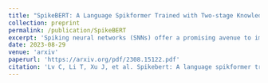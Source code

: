 ```yaml
---
title: "SpikeBERT: A Language Spikformer Trained with Two-stage Knowledge Distillation from BERT"
collection: preprint
permalink: /publication/SpikeBERT
excerpt: 'Spiking neural networks (SNNs) offer a promising avenue to implement deep neural networks in a more energy-efficient way. However, the network architectures of existing SNNs for language tasks are still simplistic and relatively shallow, and deep architectures have not been fully explored, resulting in a significant performance gap compared to mainstream transformer-based networks such as BERT. To this end, we improve a recently-proposed spiking Transformer (i.e., Spikformer) to make it possible to process language tasks and propose a two-stage knowledge distillation method for training it, which combines pre-training by distilling knowledge from BERT with a large collection of unlabelled texts and fine-tuning with task-specific instances via knowledge distillation again from the BERT fine-tuned on the same training examples. Through extensive experimentation, we show that the models trained with our method, named SpikeBERT, outperform state-of-the-art SNNs and even achieve comparable results to BERTs on text classification tasks for both English and Chinese with much less energy consumption.'
date: 2023-08-29
venue: 'arxiv'
paperurl: 'https://arxiv.org/pdf/2308.15122.pdf'
citation: 'Lv C, Li T, Xu J, et al. Spikebert: A language spikformer trained with two-stage knowledge distillation from bert[J]. arXiv preprint arXiv:2308.15122, 2023.'
---
```


